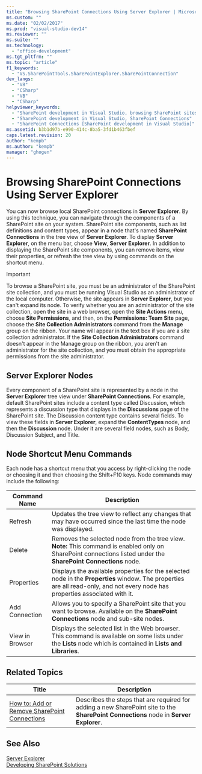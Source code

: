 ```yaml
---
title: "Browsing SharePoint Connections Using Server Explorer | Microsoft Docs"
ms.custom: ""
ms.date: "02/02/2017"
ms.prod: "visual-studio-dev14"
ms.reviewer: ""
ms.suite: ""
ms.technology: 
  - "office-development"
ms.tgt_pltfrm: ""
ms.topic: "article"
f1_keywords: 
  - "VS.SharePointTools.SharePointExplorer.SharePointConnection"
dev_langs: 
  - "VB"
  - "CSharp"
  - "VB"
  - "CSharp"
helpviewer_keywords: 
  - "SharePoint development in Visual Studio, browsing SharePoint sites"
  - "SharePoint development in Visual Studio, SharePoint Connections"
  - "SharePoint Connections [SharePoint development in Visual Studio]"
ms.assetid: b3b1d97b-e990-414c-8ba5-3fd1b463fbef
caps.latest.revision: 20
author: "kempb"
ms.author: "kempb"
manager: "ghogen"
---
```

# Browsing SharePoint Connections Using Server Explorer
  You can now browse local SharePoint connections in **Server Explorer**. By using this technique, you can navigate through the components of a SharePoint site on your system. SharePoint site components, such as list definitions and content types, appear in a node that's named **SharePoint Connections** in the tree view of **Server Explorer**. To display **Server Explorer**, on the menu bar, choose **View**, **Server Explorer**. In addition to displaying the SharePoint site components, you can remove items, view their properties, or refresh the tree view by using commands on the shortcut menu.  
  
> [!IMPORTANT]  
>  To browse a SharePoint site, you must be an administrator of the SharePoint site collection, and you must be running Visual Studio as an administrator of the local computer. Otherwise, the site appears in **Server Explorer**, but you can't expand its node. To verify whether you are an administrator of the site collection, open the site in a web browser, open the **Site Actions** menu, choose **Site Permissions**, and then, on the **Permissions: Team Site** page, choose the **Site Collection Administrators** command from the **Manage** group on the ribbon. Your name will appear in the text box if you are a site collection administrator. If the **Site Collection Administrators** command doesn't appear in the Manage group on the ribbon, you aren't an administrator for the site collection, and you must obtain the appropriate permissions from the site administrator.  
  
## Server Explorer Nodes  
 Every component of a SharePoint site is represented by a node in the **Server Explorer** tree view under **SharePoint Connections**. For example, default SharePoint sites include a content type called Discussion, which represents a discussion type that displays in the **Discussions** page of the SharePoint site. The Discussion content type contains several fields. To view these fields in **Server Explorer**, expand the **ContentTypes** node, and then the **Discussion** node. Under it are several field nodes, such as Body, Discussion Subject, and Title.  
  
## Node Shortcut Menu Commands  
 Each node has a shortcut menu that you access by right-clicking the node or choosing it and then choosing the Shift+F10 keys. Node commands may include the following:  
  
|Command Name|Description|  
|------------------|-----------------|  
|Refresh|Updates the tree view to reflect any changes that may have occurred since the last time the node was displayed.|  
|Delete|Removes the selected node from the tree view. **Note:**  This command is enabled only on SharePoint connections listed under the **SharePoint Connections** node.|  
|Properties|Displays the available properties for the selected node in the **Properties** window. The properties are all read-only, and not every node has properties associated with it.|  
|Add Connection|Allows you to specify a SharePoint site that you want to browse. Available on the **SharePoint Connections** node and sub-site nodes.|  
|View in Browser|Displays the selected list in the Web browser. This command is available on some lists under the **Lists** node which is contained in **Lists and Libraries**.|  
  
## Related Topics  
  
|Title|Description|  
|-----------|-----------------|  
|[How to: Add or Remove SharePoint Connections](../sharepoint/how-to-add-or-remove-sharepoint-connections.md)|Describes the steps that are required for adding a new SharePoint site to the **SharePoint Connections** node in **Server Explorer**.|  
  
## See Also  
 [Server Explorer](../Topic/Server%20Explorer.md)   
 [Developing SharePoint Solutions](../sharepoint/developing-sharepoint-solutions.md)  
  
  